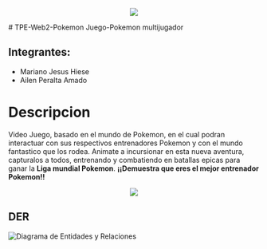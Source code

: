  
<p align="center">
  <img align="center" src="TituloPokemon.gif">
</p>
# TPE-Web2-Pokemon
Juego-Pokemon multijugador

## Integrantes:
  * Mariano Jesus Hiese
  * Ailen Peralta Amado

# Descripcion
Video Juego, basado en el mundo de Pokemon, en el cual podran interactuar con sus respectivos entrenadores Pokemon y con el mundo fantastico que los rodea. 
Animate a incursionar en esta nueva aventura, capturalos a todos, entrenando y combatiendo en batallas epicas para ganar la **Liga mundial Pokemon**.
**¡¡Demuestra que eres el mejor entrenador Pokemon!!**

 <p align="center">
  <img align="center" src="pokemons.gif">
</p>

## DER 
![Diagrama de Entidades y Relaciones](/DEREntrenadorPokemon.png)

